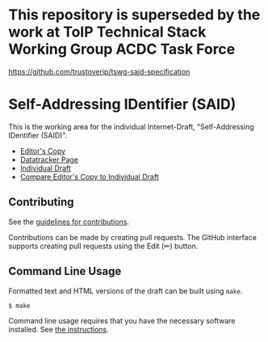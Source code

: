 
# This repository is superseded by the work at ToIP Technical Stack Working Group ACDC Task Force

https://github.com/trustoverip/tswg-said-specification

# Self-Addressing IDentifier (SAID)

This is the working area for the individual Internet-Draft, "Self-Addressing IDentifier (SAID)".

* [Editor's Copy](https://WebOfTrust.github.io/ietf-said/#go.draft-ssmith-said.html)
* [Datatracker Page](https://datatracker.ietf.org/doc/draft-ssmith-said)
* [Individual Draft](https://datatracker.ietf.org/doc/html/draft-ssmith-said)
* [Compare Editor's Copy to Individual Draft](https://WebOfTrust.github.io/ietf-said/#go.draft-ssmith-said.diff)


## Contributing

See the
[guidelines for contributions](https://github.com/WebOfTrust/ietf-said/blob/main/CONTRIBUTING.md).

Contributions can be made by creating pull requests.
The GitHub interface supports creating pull requests using the Edit (✏) button.


## Command Line Usage

Formatted text and HTML versions of the draft can be built using `make`.

```sh
$ make
```

Command line usage requires that you have the necessary software installed.  See
[the instructions](https://github.com/martinthomson/i-d-template/blob/main/doc/SETUP.md).

